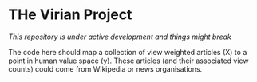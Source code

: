 # THe Virian Project

*This repository is under active development and things might break*

The code here should map a collection of view weighted articles (X) to a point in human value space (y).
These articles (and their associated view counts) could come from Wikipedia or news organisations.
